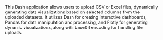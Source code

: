 This Dash application allows users to upload CSV or Excel files, dynamically generating data visualizations based on selected columns from the uploaded datasets. It utilizes Dash for creating interactive dashboards, Pandas for data manipulation and processing, and Plotly for generating dynamic visualizations, along with base64 encoding for handling file uploads.

